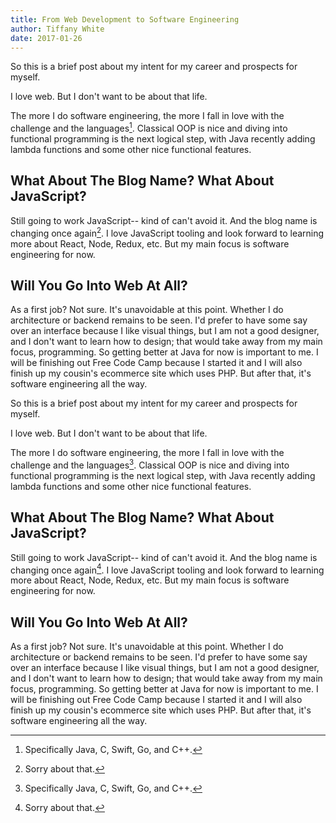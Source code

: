 ```yaml
---
title: From Web Development to Software Engineering
author: Tiffany White
date: 2017-01-26
---
```



So this is a brief post about my intent for my career and prospects for myself.

I love web. But I don't want to be about that life.

The more I do software engineering, the more I fall in love with the challenge and the languages[^1]. Classical OOP is nice and diving into functional programming is the next logical step, with Java recently adding lambda functions and some other nice functional features.

## What About The Blog Name? What About JavaScript?

Still going to work JavaScript-- kind of can't avoid it. And the blog name is changing once again[^2]. I love JavaScript tooling and look forward to learning more about React, Node, Redux, etc. But my main focus is software engineering for now.

## Will You Go Into Web At All?

As a first job? Not sure. It's unavoidable at this point. Whether I do architecture or backend remains to be seen. I'd prefer to have some say over an interface because I like visual things, but I am not a good designer, and I don't want to learn how to design; that would take away from my main focus, programming. So getting better at Java for now is important to me. I will be finishing out Free Code Camp because I started it and I will also finish up my cousin's ecommerce site which uses PHP. But after that, it's software engineering all the way.

[^1]: Specifically Java, C, Swift, Go, and C++.



So this is a brief post about my intent for my career and prospects for myself.

I love web. But I don't want to be about that life.

The more I do software engineering, the more I fall in love with the challenge and the languages[^1]. Classical OOP is nice and diving into functional programming is the next logical step, with Java recently adding lambda functions and some other nice functional features.

## What About The Blog Name? What About JavaScript?

Still going to work JavaScript-- kind of can't avoid it. And the blog name is changing once again[^2]. I love JavaScript tooling and look forward to learning more about React, Node, Redux, etc. But my main focus is software engineering for now.

## Will You Go Into Web At All?

As a first job? Not sure. It's unavoidable at this point. Whether I do architecture or backend remains to be seen. I'd prefer to have some say over an interface because I like visual things, but I am not a good designer, and I don't want to learn how to design; that would take away from my main focus, programming. So getting better at Java for now is important to me. I will be finishing out Free Code Camp because I started it and I will also finish up my cousin's ecommerce site which uses PHP. But after that, it's software engineering all the way.

[^1]: Specifically Java, C, Swift, Go, and C++.




[^2]: Sorry about that.